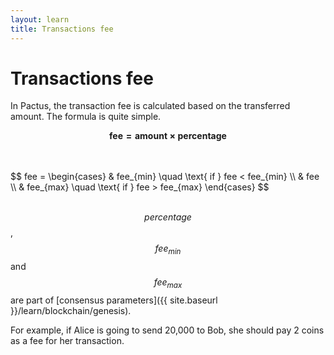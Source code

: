 ```yaml
---
layout: learn
title: Transactions fee
---
```


# Transactions fee

In Pactus, the transaction fee is calculated based on the transferred amount. The formula is quite
simple.

$$
\mathbf{fee = amount \times  percentage }
$$

<br>
<br>
$$
fee =
\begin{cases}
 & fee_{min}  \quad \text{ if }  fee < fee_{min} \\
 & fee \\
 & fee_{max}  \quad \text{ if }  fee > fee_{max}
\end{cases}
$$
<br>
<br>

$$percentage$$, $$fee_{min}$$ and $$fee_{max}$$ are part of
[consensus parameters]({{ site.baseurl }}/learn/blockchain/genesis).

For example, if Alice is going to send 20,000 to Bob, she should pay 2 coins as a fee for her
transaction.
